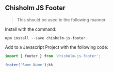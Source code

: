 ## Chisholm JS Footer

> This should be used in the following manner

Install with the command:

```
npm install --save chisholm-js-footer
```

Add to a Javascript Project with the following code:

```javascript
import { footer } from 'chisholm-js-footer';

footer('Some Name');kk
```